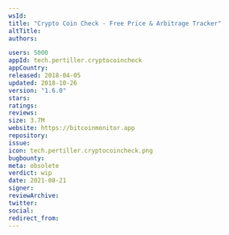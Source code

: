 ```yaml
---
wsId: 
title: "Crypto Coin Check - Free Price & Arbitrage Tracker"
altTitle: 
authors:

users: 5000
appId: tech.pertiller.cryptocoincheck
appCountry: 
released: 2018-04-05
updated: 2018-10-26
version: "1.6.0"
stars: 
ratings: 
reviews: 
size: 3.7M
website: https://bitcoinmonitor.app
repository: 
issue: 
icon: tech.pertiller.cryptocoincheck.png
bugbounty: 
meta: obsolete
verdict: wip
date: 2021-08-21
signer: 
reviewArchive:
twitter: 
social:
redirect_from:
---
```


